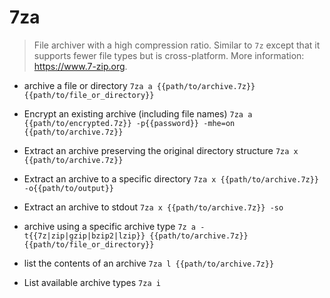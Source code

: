 # 7za
> File archiver with a high compression ratio.
> Similar to `7z` except that it supports fewer file types but is cross-platform.
> More information: <https://www.7-zip.org>.

- archive a file or directory
`7za a {{path/to/archive.7z}} {{path/to/file_or_directory}}`

- Encrypt an existing archive (including file names)
`7za a {{path/to/encrypted.7z}} -p{{password}} -mhe=on {{path/to/archive.7z}}`

- Extract an archive preserving the original directory structure
`7za x {{path/to/archive.7z}}`

- Extract an archive to a specific directory
`7za x {{path/to/archive.7z}} -o{{path/to/output}}`

- Extract an archive to stdout
`7za x {{path/to/archive.7z}} -so`

- archive using a specific archive type
`7z a -t{{7z|zip|gzip|bzip2|lzip}} {{path/to/archive.7z}} {{path/to/file_or_directory}}`

- list the contents of an archive
`7za l {{path/to/archive.7z}}`

- List available archive types
`7za i`
